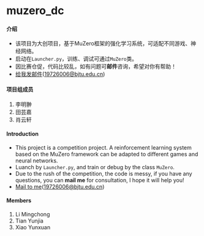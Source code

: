 # muzero_dc

#### 介绍

- 该项目为大创项目，基于MuZero框架的强化学习系统，可适配不同游戏、神经网络。
- 启动在`Launcher.py`，训练、调试可通过`MuZero`类。
- 因比赛仓促，代码比较乱，如有问题可**邮件**咨询，希望对你有帮助！
- [给我发邮件](mailto:19726006@bjtu.edu.cn)(19726006@bjtu.edu.cn)


#### 项目组成员

1.  李明翀
2.  田芸嘉
3.  肖云轩

#### Introduction

- This project is a competition project. A reinforcement learning system based on the MuZero framework can be adapted to different games and neural networks.
- Luanch by `Launcher.py`, and train or debug by the class `MuZero`.
- Due to the rush of the competition, the code is messy, if you have any questions, you can **mail me** for consultation, I hope it will help you!
- [Mail to me](mailto:19726006@bjtu.edu.cn)(19726006@bjtu.edu.cn)


#### Members

1.  Li Mingchong
2.  Tian Yunjia
3.  Xiao Yunxuan
